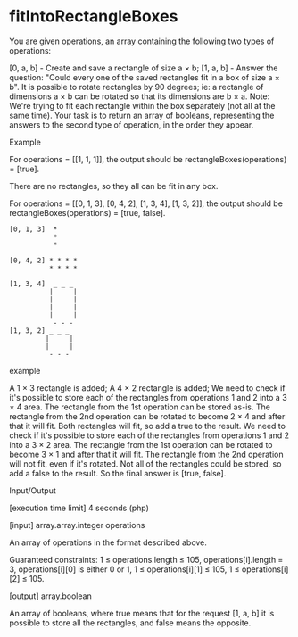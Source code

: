  # fitIntoRectangleBoxes

 You are given operations, an array containing the following two types of operations:

[0, a, b] - Create and save a rectangle of size a × b;
[1, a, b] - Answer the question: "Could every one of the saved rectangles fit in a box of size a × b". It is possible to rotate rectangles by 90 degrees; ie: a rectangle of dimensions a × b can be rotated so that its dimensions are b × a. Note: We're trying to fit each rectangle within the box separately (not all at the same time).
Your task is to return an array of booleans, representing the answers to the second type of operation, in the order they appear.

Example

For operations = [[1, 1, 1]], the output should be rectangleBoxes(operations) = [true].

There are no rectangles, so they all can be fit in any box.

For operations = [[0, 1, 3], [0, 4, 2], [1, 3, 4], [1, 3, 2]], the output should be
rectangleBoxes(operations) = [true, false].
```
[0, 1, 3]  *
		   *
		   *

[0, 4, 2] * * * *
		  * * * *

[1, 3, 4]  _ _ _ 
		  |	    |
		  |	    |
		  |	    |
		  |	    |
		   - - - 
[1, 3, 2] _ _ _
    	 |	   |
		 |	   |
		  - - - 
```
example

A 1 × 3 rectangle is added;
A 4 × 2 rectangle is added;
We need to check if it's possible to store each of the rectangles from operations 1 and 2 into a 3 × 4 area.
The rectangle from the 1st operation can be stored as-is.
The rectangle from the 2nd operation can be rotated to become 2 × 4 and after that it will fit.
Both rectangles will fit, so add a true to the result.
We need to check if it's possible to store each of the rectangles from operations 1 and 2 into a 3 × 2 area.
The rectangle from the 1st operation can be rotated to become 3 × 1 and after that it will fit.
The rectangle from the 2nd operation will not fit, even if it's rotated.
Not all of the rectangles could be stored, so add a false to the result.
So the final answer is [true, false].

Input/Output

[execution time limit] 4 seconds (php)

[input] array.array.integer operations

An array of operations in the format described above.

Guaranteed constraints:
1 ≤ operations.length ≤ 105,
operations[i].length = 3,
operations[i][0] is either 0 or 1,
1 ≤ operations[i][1] ≤ 105,
1 ≤ operations[i][2] ≤ 105.

[output] array.boolean

An array of booleans, where true means that for the request [1, a, b] it is possible to store all the rectangles, and false means the opposite.